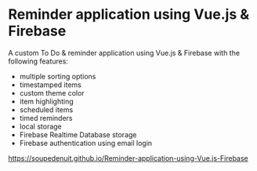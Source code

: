 # Reminder application using Vue.js & Firebase
A custom To Do & reminder application using Vue.js & Firebase with the following features:
- multiple sorting options
- timestamped items
- custom theme color
- item highlighting
- scheduled items
- timed reminders
- local storage
- Firebase Realtime Database storage
- Firebase authentication using email login
    
https://soupedenuit.github.io/Reminder-application-using-Vue.js-Firebase

